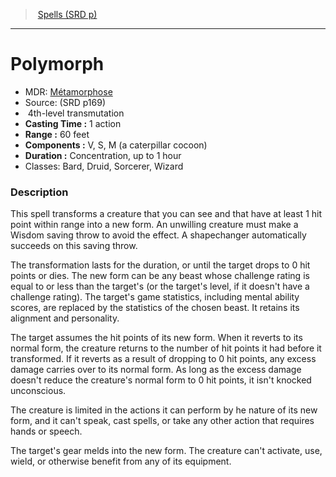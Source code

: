 ﻿---
!Spell
Family: SpellVO
Level: 4
Type: transmutation
CastingTime: 1 action
Range: 60 feet
Components: V, S, M (a caterpillar cocoon)
Duration: Concentration, up to 1 hour
Classes: Bard, Druid, Sorcerer, Wizard
Id: spells_vo.md#polymorph
ParentLink: spells_vo.md#spells-srd-p
Name: Polymorph
ParentName: Spells (SRD p)
NameLevel: 1
AltName: '[Métamorphose](hd_spells_metamorphose.md)'
Source: (SRD p169)
Attributes: {}
---
> [Spells (SRD p)](srd_spells.md)

---

# Polymorph

- MDR: [Métamorphose](hd_spells_metamorphose.md)
- Source: (SRD p169)
-  4th-level transmutation
- **Casting Time :** 1 action
- **Range :** 60 feet
- **Components :** V, S, M (a caterpillar cocoon)
- **Duration :** Concentration, up to 1 hour
- Classes: Bard, Druid, Sorcerer, Wizard

### Description

This spell transforms a creature that you can see and that have at least 1 hit point within range into a new form. An unwilling creature must make a Wisdom saving throw to avoid the effect. A shapechanger automatically succeeds on this saving throw.

The transformation lasts for the duration, or until the target drops to 0 hit points or dies. The new form can be any beast whose challenge rating is equal to or less than the target's (or the target's level, if it doesn't have a challenge rating). The target's game statistics, including mental ability scores, are replaced by the statistics of the chosen beast. It retains its alignment and personality.

The target assumes the hit points of its new form. When it reverts to its normal form, the creature returns to the number of hit points it had before it transformed. If it reverts as a result of dropping to 0 hit points, any excess damage carries over to its normal form. As long as the excess damage doesn't reduce the creature's normal form to 0 hit points, it isn't knocked unconscious.

The creature is limited in the actions it can perform by he nature of its new form, and it can't speak, cast spells, or take any other action that requires hands or speech.

The target's gear melds into the new form. The creature can't activate, use, wield, or otherwise benefit from any of its equipment.

